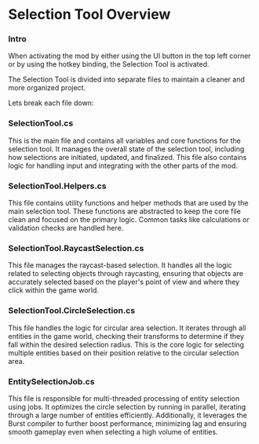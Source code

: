 # Selection Tool Overview #

### Intro ###
When activating the mod by either using the UI button in the top left corner or by using the hotkey binding, the Selection Tool is activated. 

The Selection Tool is divided into separate files to maintain a cleaner and more organized project. 

Lets break each file down:

### SelectionTool.cs ###
This is the main file and contains all variables and core functions for the selection tool. It manages the overall state of the selection tool, including how selections are initiated, updated, and finalized. This file also contains logic for handling input and integrating with the other parts of the mod.

### SelectionTool.Helpers.cs ###
This file contains utility functions and helper methods that are used by the main selection tool. These functions are abstracted to keep the core file clean and focused on the primary logic. Common tasks like calculations or validation checks are handled here.

### SelectionTool.RaycastSelection.cs ###
This file manages the raycast-based selection. It handles all the logic related to selecting objects through raycasting, ensuring that objects are accurately selected based on the player's point of view and where they click within the game world.

### SelectionTool.CircleSelection.cs ###
This file handles the logic for circular area selection. It iterates through all entities in the game world, checking their transforms to determine if they fall within the desired selection radius. This is the core logic for selecting multiple entities based on their position relative to the circular selection area.

### EntitySelectionJob.cs ###
This file is responsible for multi-threaded processing of entity selection using jobs. It optimizes the circle selection by running in parallel, iterating through a large number of entities efficiently. Additionally, it leverages the Burst compiler to further boost performance, minimizing lag and ensuring smooth gameplay even when selecting a high volume of entities.
